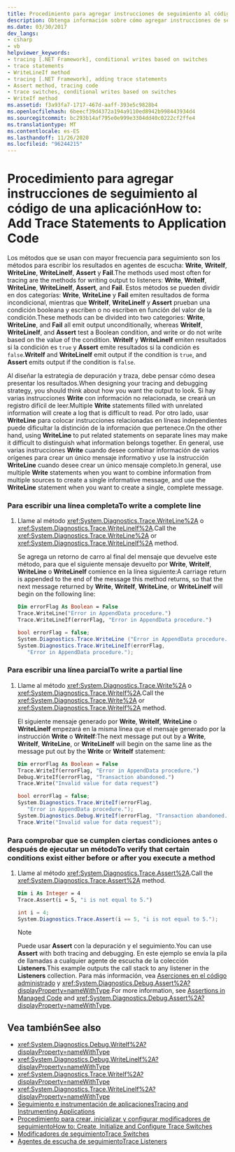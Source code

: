 ```yaml
---
title: Procedimiento para agregar instrucciones de seguimiento al código de una aplicación
description: Obtenga información sobre cómo agregar instrucciones de seguimiento al código de la aplicación en .NET. Los métodos que se usan con más frecuencia para el seguimiento son los métodos para escribir la salida en los agentes de escucha.
ms.date: 03/30/2017
dev_langs:
- csharp
- vb
helpviewer_keywords:
- tracing [.NET Framework], conditional writes based on switches
- trace statements
- WriteLineIf method
- tracing [.NET Framework], adding trace statements
- Assert method, tracing code
- trace switches, conditional writes based on switches
- WriteIf method
ms.assetid: f3a93fa7-1717-467d-aaff-393e5c9828b4
ms.openlocfilehash: 6beecf39d4372a194a9110ed8942b998443934d4
ms.sourcegitcommit: bc293b14af795e0e999e3304dd40c0222cf2ffe4
ms.translationtype: MT
ms.contentlocale: es-ES
ms.lasthandoff: 11/26/2020
ms.locfileid: "96244215"
---
```

# <a name="how-to-add-trace-statements-to-application-code"></a><span data-ttu-id="e8b77-104">Procedimiento para agregar instrucciones de seguimiento al código de una aplicación</span><span class="sxs-lookup"><span data-stu-id="e8b77-104">How to: Add Trace Statements to Application Code</span></span>

<span data-ttu-id="e8b77-105">Los métodos que se usan con mayor frecuencia para seguimiento son los métodos para escribir los resultados en agentes de escucha: **Write**, **WriteIf**, **WriteLine**, **WriteLineIf**, **Assert** y **Fail**.</span><span class="sxs-lookup"><span data-stu-id="e8b77-105">The methods used most often for tracing are the methods for writing output to listeners: **Write**, **WriteIf**, **WriteLine**, **WriteLineIf**, **Assert**, and **Fail**.</span></span> <span data-ttu-id="e8b77-106">Estos métodos se pueden dividir en dos categorías: **Write**, **WriteLine** y **Fail** emiten resultados de forma incondicional, mientras que **WriteIf**, **WriteLineIf** y **Assert** prueban una condición booleana y escriben o no escriben en función del valor de la condición.</span><span class="sxs-lookup"><span data-stu-id="e8b77-106">These methods can be divided into two categories: **Write**, **WriteLine**, and **Fail** all emit output unconditionally, whereas **WriteIf**, **WriteLineIf**, and **Assert** test a Boolean condition, and write or do not write based on the value of the condition.</span></span> <span data-ttu-id="e8b77-107">**WriteIf** y **WriteLineIf** emiten resultados si la condición es `true` y **Assert** emite resultados si la condición es `false`.</span><span class="sxs-lookup"><span data-stu-id="e8b77-107">**WriteIf** and **WriteLineIf** emit output if the condition is `true`, and **Assert** emits output if the condition is `false`.</span></span>  
  
 <span data-ttu-id="e8b77-108">Al diseñar la estrategia de depuración y traza, debe pensar cómo desea presentar los resultados.</span><span class="sxs-lookup"><span data-stu-id="e8b77-108">When designing your tracing and debugging strategy, you should think about how you want the output to look.</span></span> <span data-ttu-id="e8b77-109">Si hay varias instrucciones **Write** con información no relacionada, se creará un registro difícil de leer.</span><span class="sxs-lookup"><span data-stu-id="e8b77-109">Multiple **Write** statements filled with unrelated information will create a log that is difficult to read.</span></span> <span data-ttu-id="e8b77-110">Por otro lado, usar **WriteLine** para colocar instrucciones relacionadas en líneas independientes puede dificultar la distinción de la información que pertenece.</span><span class="sxs-lookup"><span data-stu-id="e8b77-110">On the other hand, using **WriteLine** to put related statements on separate lines may make it difficult to distinguish what information belongs together.</span></span> <span data-ttu-id="e8b77-111">En general, use varias instrucciones **Write** cuando desee combinar información de varios orígenes para crear un único mensaje informativo y use la instrucción **WriteLine** cuando desee crear un único mensaje completo.</span><span class="sxs-lookup"><span data-stu-id="e8b77-111">In general, use multiple **Write** statements when you want to combine information from multiple sources to create a single informative message, and use the **WriteLine** statement when you want to create a single, complete message.</span></span>  
  
### <a name="to-write-a-complete-line"></a><span data-ttu-id="e8b77-112">Para escribir una línea completa</span><span class="sxs-lookup"><span data-stu-id="e8b77-112">To write a complete line</span></span>  
  
1. <span data-ttu-id="e8b77-113">Llame al método <xref:System.Diagnostics.Trace.WriteLine%2A> o <xref:System.Diagnostics.Trace.WriteLineIf%2A>.</span><span class="sxs-lookup"><span data-stu-id="e8b77-113">Call the <xref:System.Diagnostics.Trace.WriteLine%2A> or <xref:System.Diagnostics.Trace.WriteLineIf%2A> method.</span></span>  
  
     <span data-ttu-id="e8b77-114">Se agrega un retorno de carro al final del mensaje que devuelve este método, para que el siguiente mensaje devuelto por **Write**, **WriteIf**, **WriteLine** o **WriteLineIf** comience en la línea siguiente:</span><span class="sxs-lookup"><span data-stu-id="e8b77-114">A carriage return is appended to the end of the message this method returns, so that the next message returned by **Write**, **WriteIf**, **WriteLine**, or **WriteLineIf** will begin on the following line:</span></span>  
  
    ```vb  
    Dim errorFlag As Boolean = False  
    Trace.WriteLine("Error in AppendData procedure.")  
    Trace.WriteLineIf(errorFlag, "Error in AppendData procedure.")  
    ```  
  
    ```csharp  
    bool errorFlag = false;  
    System.Diagnostics.Trace.WriteLine ("Error in AppendData procedure.");  
    System.Diagnostics.Trace.WriteLineIf(errorFlag,
       "Error in AppendData procedure.");  
    ```  
  
### <a name="to-write-a-partial-line"></a><span data-ttu-id="e8b77-115">Para escribir una línea parcial</span><span class="sxs-lookup"><span data-stu-id="e8b77-115">To write a partial line</span></span>  
  
1. <span data-ttu-id="e8b77-116">Llame al método <xref:System.Diagnostics.Trace.Write%2A> o <xref:System.Diagnostics.Trace.WriteIf%2A>.</span><span class="sxs-lookup"><span data-stu-id="e8b77-116">Call the <xref:System.Diagnostics.Trace.Write%2A> or <xref:System.Diagnostics.Trace.WriteIf%2A> method.</span></span>  
  
     <span data-ttu-id="e8b77-117">El siguiente mensaje generado por **Write**, **WriteIf**, **WriteLine** o **WriteLineIf** empezará en la misma línea que el mensaje generado por la instrucción **Write** o **WriteIf**:</span><span class="sxs-lookup"><span data-stu-id="e8b77-117">The next message put out by a **Write**, **WriteIf**, **WriteLine**, or **WriteLineIf** will begin on the same line as the message put out by the **Write** or **WriteIf** statement:</span></span>  
  
    ```vb  
    Dim errorFlag As Boolean = False  
    Trace.WriteIf(errorFlag, "Error in AppendData procedure.")  
    Debug.WriteIf(errorFlag, "Transaction abandoned.")  
    Trace.Write("Invalid value for data request")  
    ```  
  
    ```csharp  
    bool errorFlag = false;  
    System.Diagnostics.Trace.WriteIf(errorFlag,
       "Error in AppendData procedure.");  
    System.Diagnostics.Debug.WriteIf(errorFlag, "Transaction abandoned.");  
    Trace.Write("Invalid value for data request");  
    ```  
  
### <a name="to-verify-that-certain-conditions-exist-either-before-or-after-you-execute-a-method"></a><span data-ttu-id="e8b77-118">Para comprobar que se cumplen ciertas condiciones antes o después de ejecutar un método</span><span class="sxs-lookup"><span data-stu-id="e8b77-118">To verify that certain conditions exist either before or after you execute a method</span></span>  
  
1. <span data-ttu-id="e8b77-119">Llame al método <xref:System.Diagnostics.Trace.Assert%2A>.</span><span class="sxs-lookup"><span data-stu-id="e8b77-119">Call the <xref:System.Diagnostics.Trace.Assert%2A> method.</span></span>  
  
    ```vb  
    Dim i As Integer = 4  
    Trace.Assert(i = 5, "i is not equal to 5.")  
    ```  
  
    ```csharp  
    int i = 4;  
    System.Diagnostics.Trace.Assert(i == 5, "i is not equal to 5.");  
    ```  
  
    > [!NOTE]
    > <span data-ttu-id="e8b77-120">Puede usar **Assert** con la depuración y el seguimiento.</span><span class="sxs-lookup"><span data-stu-id="e8b77-120">You can use **Assert** with both tracing and debugging.</span></span> <span data-ttu-id="e8b77-121">En este ejemplo se envía la pila de llamadas a cualquier agente de escucha de la colección **Listeners**.</span><span class="sxs-lookup"><span data-stu-id="e8b77-121">This example outputs the call stack to any listener in the **Listeners** collection.</span></span> <span data-ttu-id="e8b77-122">Para más información, vea [Aserciones en el código administrado](/visualstudio/debugger/assertions-in-managed-code) y <xref:System.Diagnostics.Debug.Assert%2A?displayProperty=nameWithType>.</span><span class="sxs-lookup"><span data-stu-id="e8b77-122">For more information, see [Assertions in Managed Code](/visualstudio/debugger/assertions-in-managed-code) and <xref:System.Diagnostics.Debug.Assert%2A?displayProperty=nameWithType>.</span></span>  
  
## <a name="see-also"></a><span data-ttu-id="e8b77-123">Vea también</span><span class="sxs-lookup"><span data-stu-id="e8b77-123">See also</span></span>

- <xref:System.Diagnostics.Debug.WriteIf%2A?displayProperty=nameWithType>
- <xref:System.Diagnostics.Debug.WriteLineIf%2A?displayProperty=nameWithType>
- <xref:System.Diagnostics.Trace.WriteIf%2A?displayProperty=nameWithType>
- <xref:System.Diagnostics.Trace.WriteLineIf%2A?displayProperty=nameWithType>
- [<span data-ttu-id="e8b77-124">Seguimiento e instrumentación de aplicaciones</span><span class="sxs-lookup"><span data-stu-id="e8b77-124">Tracing and Instrumenting Applications</span></span>](tracing-and-instrumenting-applications.md)
- [<span data-ttu-id="e8b77-125">Procedimiento para crear, inicializar y configurar modificadores de seguimiento</span><span class="sxs-lookup"><span data-stu-id="e8b77-125">How to: Create, Initialize and Configure Trace Switches</span></span>](how-to-create-initialize-and-configure-trace-switches.md)
- [<span data-ttu-id="e8b77-126">Modificadores de seguimiento</span><span class="sxs-lookup"><span data-stu-id="e8b77-126">Trace Switches</span></span>](trace-switches.md)
- [<span data-ttu-id="e8b77-127">Agentes de escucha de seguimiento</span><span class="sxs-lookup"><span data-stu-id="e8b77-127">Trace Listeners</span></span>](trace-listeners.md)
